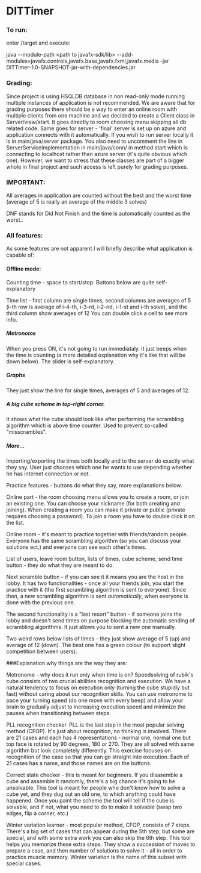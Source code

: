 # DITTimer
### To run:
enter /target and execute:

java --module-path <path to javafx-sdk/lib> --add-modules=javafx.controls,javafx.base,javafx.fxml,javafx.media -jar DITTimer-1.0-SNAPSHOT-jar-with-dependencies.jar


### Grading:

Since project is using HSQLDB database in non read-only mode running multiple instances of application is not recommended. We are aware that for grading purposes there should be a way to enter an online room with multiple clients from one machine and we decided to create a Client class in Server/view/start. It goes directly to room choosing menu skipping all db related code. Same goes for server - 'final' server is set up on azure and application connects with it automatically. If you wish to run server locally it is in main/java/server package. You also need to uncomment the line in ServerServiceImplementation in main/java/conn/
in method start which is connecting to localhost rather than azure server (it's quite obvious which one). However, we want to stress that these classes are part of a bigger whole in final project and such access is left purely for grading purposes.


### IMPORTANT:
All averages in application are counted without the best and the worst time (average of 5 is really an average of the middle 3 solves)

DNF stands for Did Not Finish and the time is automatically counted as the worst..

### All features:
As some features are not apparent I will briefly describe what application is capable of:

#### Offline mode:
Counting time - space to start/stop. Buttons below are quite self-explanatory

Time list - first column are single times, second columns are averages of 5 (i-th row is average of i-4-th, i-3-rd, i-2-nd, i-1-st and i-th solve), and the third column show averages of 12 You can double click a cell to see more info.

##### Metronome

When you press ON, it's not going to run immediataly. It just beeps when the time is counting (a more detailed explanation why it's like that will be down below).
The slider is self-explanatory.

##### Graphs
They just show the line for single times, averages of 5 and averages of 12.

##### A big cube scheme in top-right corner.

It shows what the cube should look like after performing the scrambling algorithm which is above time counter. Used to prevent so-called "misscrambles".
 
##### More...

Importing/exporting the times both locally and to the server do exactly what they say. User just chooses which one he wants to use depending whether he has internet connection or not.

Practice features - buttons do what they say, more explanations below.

Online part - the room choosing menu allows you to create a room, or join an existing one. You can choose your nickname (for both creating and joining). When creating a
room you can make it private or public (private requires choosing a password). To join a room you have to double click it on the list.

Online room - it's meant to practice together with friends/random people. Everyone has the same scrambling algorithm (so you can discuss your solutions ect.) and everyone can see each other's times.

List of users, leave room button, lists of times, cube scheme, send time button - they do what they are meant to do.

Next scramble button - if you can see it it means you are the host in the lobby. It has two functionalities - once all your friends join, you start the practice with it (the first scrambling algorithm is sent to everyone). Since then, a new scrambling algorithm is sent *automatically*, 
when everyone is done with the previous one. 

The second functionality is a "last resort" button - if someone joins the lobby and doesn't send times on purpose blocking the automatic sending of scrambling algorithms. It just allows you to sent a new one manually.

Two weird rows below lists of times - they just show average of 5 (up) and average of 12 (down). The best one has a green colour (to support slight competition between users).


###Explanation why things are the way they are:

Metronome - why does it run only when time is on? Speedsolving of rubik's cube consists of two crucial abilities
recognition and execution. We have a natural tendency to focus on execution only
(turning the cube stupidly but fast) without caring about our recognition skills.
You can use metronome to pace your turning speed (do one move with every beep)
and allow your brain to gradually adjust to increasing execution speed and minimize the pauses when transitioning between steps.


PLL recognition checker. PLL is the last step in the most popular solving method (CFOP). It's just about recognition, no thinking is involved.
There are 21 cases and each has 4 representations - normal one, normal one but top face is rotated by 90 degrees, 180 or 270. They are all solved with same algorithm but look completely differently.
This exercise focuses on recognition of the case so that you can go straight into execution.
Each of 21 cases has a name, and those names are on the buttons.

Correct state checker - this is meant for beginners. If you disasemble a cube
and assemble it randomly, there's a big chance it's going to be unsolvable.
This tool is meant for people who don't know how to solve a cube yet, and they dug out an old one, to which anything could have happened.
Once you paint the scheme the tool will tell if the cube is solvable, and if not, what you need to do to make it solvable (swap two edges, flip a corner, etc.)

Winter variation learner - most popular method, CFOP, consists of 7 steps.
There's a big set of cases that can appear during the 5th step, but some are special,
and with some extra work you can also skip the 6th step. This tool 
helps you memorize these extra steps. They show a succession of moves
to prepare a case, and then number of solutions to solve it - all in order
to practice muscle memory. Winter variation is the name of this subset with
special cases.
